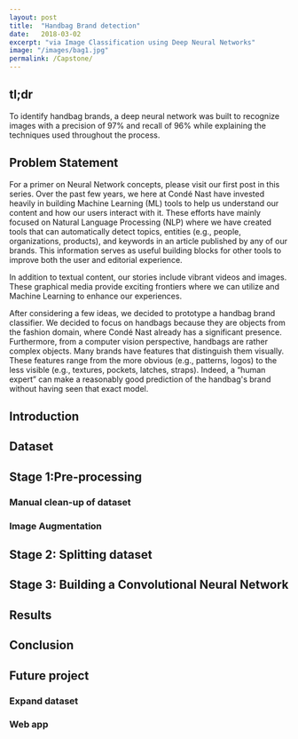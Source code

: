 ```yaml
---
layout: post
title:  "Handbag Brand detection"
date:   2018-03-02
excerpt: "via Image Classification using Deep Neural Networks"
image: "/images/bag1.jpg"
permalink: /Capstone/
---
```


## tl;dr
To identify handbag brands, a deep neural network was built to recognize images with a precision of 97% and recall of 96% while explaining the techniques used throughout the process.

## Problem Statement
For a primer on Neural Network concepts, please visit our first post in this series.
Over the past few years, we here at Condé Nast have invested heavily in building Machine Learning (ML) tools to help us understand our content and how our users interact with it. These efforts have mainly focused on Natural Language Processing (NLP) where we have created tools that can automatically detect topics, entities (e.g., people, organizations, products), and keywords in an article published by any of our brands. This information serves as useful building blocks for other tools to improve both the user and editorial experience.

In addition to textual content, our stories include vibrant videos and images. These graphical media provide exciting frontiers where we can utilize and Machine Learning to enhance our experiences.

After considering a few ideas, we decided to prototype a handbag brand classifier. We decided to focus on handbags because they are objects from the fashion domain, where Condé Nast already has a significant presence. Furthermore, from a computer vision perspective, handbags are rather complex objects. Many brands have features that distinguish them visually. These features range from the more obvious (e.g., patterns, logos) to the less visible (e.g., textures, pockets, latches, straps). Indeed, a “human expert” can make a reasonably good prediction of the handbag's brand without having seen that exact model.


## Introduction
## Dataset
## Stage 1:Pre-processing
### Manual clean-up of dataset
### Image Augmentation

## Stage 2: Splitting dataset
## Stage 3: Building a Convolutional Neural Network
## Results 

## Conclusion

## Future project

### Expand dataset
### Web app

